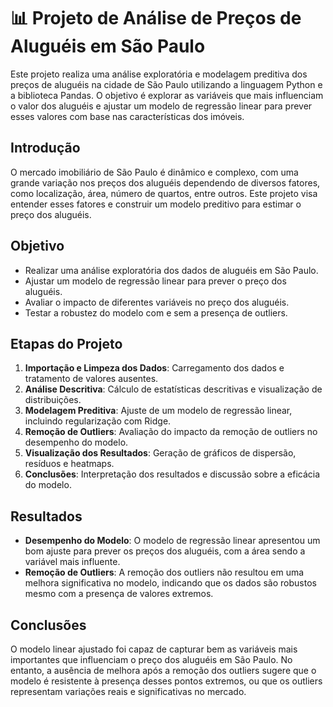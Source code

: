 # 📊 Projeto de Análise de Preços de Aluguéis em São Paulo

Este projeto realiza uma análise exploratória e modelagem preditiva dos preços de aluguéis na cidade de São Paulo utilizando a linguagem Python e a biblioteca Pandas. O objetivo é explorar as variáveis que mais influenciam o valor dos aluguéis e ajustar um modelo de regressão linear para prever esses valores com base nas características dos imóveis.

## Introdução

O mercado imobiliário de São Paulo é dinâmico e complexo, com uma grande variação nos preços dos aluguéis dependendo de diversos fatores, como localização, área, número de quartos, entre outros. Este projeto visa entender esses fatores e construir um modelo preditivo para estimar o preço dos aluguéis.

## Objetivo

- Realizar uma análise exploratória dos dados de aluguéis em São Paulo.
- Ajustar um modelo de regressão linear para prever o preço dos aluguéis.
- Avaliar o impacto de diferentes variáveis no preço dos aluguéis.
- Testar a robustez do modelo com e sem a presença de outliers.

## Etapas do Projeto

1. **Importação e Limpeza dos Dados**: Carregamento dos dados e tratamento de valores ausentes.
2. **Análise Descritiva**: Cálculo de estatísticas descritivas e visualização de distribuições.
3. **Modelagem Preditiva**: Ajuste de um modelo de regressão linear, incluindo regularização com Ridge.
4. **Remoção de Outliers**: Avaliação do impacto da remoção de outliers no desempenho do modelo.
5. **Visualização dos Resultados**: Geração de gráficos de dispersão, resíduos e heatmaps.
6. **Conclusões**: Interpretação dos resultados e discussão sobre a eficácia do modelo.

## Resultados

- **Desempenho do Modelo**: O modelo de regressão linear apresentou um bom ajuste para prever os preços dos aluguéis, com a área sendo a variável mais influente.
- **Remoção de Outliers**: A remoção dos outliers não resultou em uma melhora significativa no modelo, indicando que os dados são robustos mesmo com a presença de valores extremos.

## Conclusões

O modelo linear ajustado foi capaz de capturar bem as variáveis mais importantes que influenciam o preço dos aluguéis em São Paulo. No entanto, a ausência de melhora após a remoção dos outliers sugere que o modelo é resistente à presença desses pontos extremos, ou que os outliers representam variações reais e significativas no mercado.
